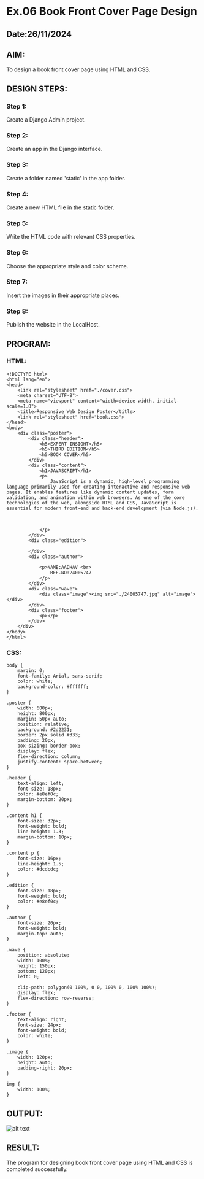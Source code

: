 # Ex.06 Book Front Cover Page Design
## Date:26/11/2024

## AIM:
To design a book front cover page using HTML and CSS.

## DESIGN STEPS:

### Step 1:
Create a Django Admin project.

### Step 2:
Create an app in the Django interface.

### Step 3:
Create a folder named 'static' in the app folder.

### Step 4:
Create a new HTML file in the static folder.

### Step 5:
Write the HTML code with relevant CSS properties.

### Step 6:
Choose the appropriate style and color scheme.

### Step 7:
Insert the images in their appropriate places.

### Step 8:
Publish the website in the LocalHost.

## PROGRAM:
### HTML:
```
<!DOCTYPE html>
<html lang="en">
<head>
    <link rel="stylesheet" href="./cover.css">
    <meta charset="UTF-8">
    <meta name="viewport" content="width=device-width, initial-scale=1.0">
    <title>Responsive Web Design Poster</title>
    <link rel="stylesheet" href="book.css">
</head>
<body>
    <div class="poster">
        <div class="header">
            <h5>EXPERT INSIGHT</h5>
            <h5>THIRD EDITION</h5>
            <h5>BOOK COVER</h5>
        </div>
        <div class="content">
            <h1>JAVASCRIPT</h1>
            <p>
                JavaScript is a dynamic, high-level programming language primarily used for creating interactive and responsive web pages. It enables features like dynamic content updates, form validation, and animation within web browsers. As one of the core technologies of the web, alongside HTML and CSS, JavaScript is essential for modern front-end and back-end development (via Node.js).


                
            </p>
        </div>
        <div class="edition">
            
        </div>
        <div class="author">
         
            <p>NAME:AADHAV <br>
                REF.NO:24005747
            </p>
        </div>
        <div class="wave">
            <div class="image"><img src="./24005747.jpg" alt="image"></div>
        </div>
        <div class="footer">
            <p></p>
        </div>
    </div>
</body>
</html>

```


### CSS:

```
body {
    margin: 0;
    font-family: Arial, sans-serif;
    color: white;
    background-color: #ffffff;
}

.poster {
    width: 600px;
    height: 800px;
    margin: 50px auto;
    position: relative;
    background: #2d2231;
    border: 2px solid #333;
    padding: 20px;
    box-sizing: border-box;
    display: flex;
    flex-direction: column;
    justify-content: space-between;
}

.header {
    text-align: left;
    font-size: 18px;
    color: #e8ef0c;
    margin-bottom: 20px;
}

.content h1 {
    font-size: 32px;
    font-weight: bold;
    line-height: 1.3;
    margin-bottom: 10px;
}

.content p {
    font-size: 16px;
    line-height: 1.5;
    color: #dcdcdc;
}

.edition {
    font-size: 18px;
    font-weight: bold;
    color: #e8ef0c;
}

.author {
    font-size: 20px;
    font-weight: bold;
    margin-top: auto;
}

.wave {
    position: absolute;
    width: 100%;
    height: 150px;
    bottom: 120px;
    left: 0;
   
    clip-path: polygon(0 100%, 0 0, 100% 0, 100% 100%);
    display: flex;
    flex-direction: row-reverse;
}

.footer {
    text-align: right;
    font-size: 24px;
    font-weight: bold;
    color: white;
}

.image {
    width: 120px;
    height: auto;
    padding-right: 20px;
}

img {
    width: 100%;
}

```


## OUTPUT:
![alt text](24005747.jpg)

## RESULT:
The program for designing book front cover page using HTML and CSS is completed successfully.